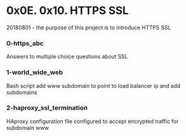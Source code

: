 # 0x0E. 0x10. HTTPS SSL

20180801 - the purpose of this project is to introduce HTTPS SSL

### 0-https_abc
Answers to multiple choice questions about SSL

### 1-world_wide_web
Bash script add www subdomain to point to load balancer ip and add subdomains

### 2-haproxy_ssl_termination
HAproxy configuration file configured to accept encrypted traffic for subdomain www
